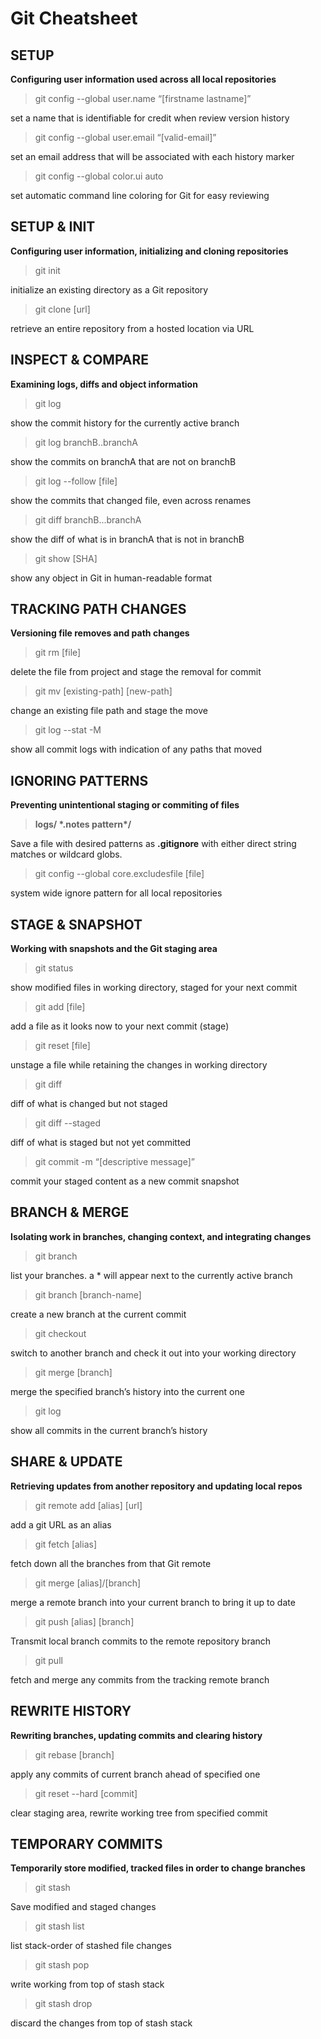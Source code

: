 # Git Cheatsheet
## SETUP

**Configuring user information used across all local repositories**
> git config --global user.name “[firstname lastname]” 

set a name that is identifiable for credit when review version history
> git config --global user.email “[valid-email]”

set an email address that will be associated with each history marker

> git config --global color.ui auto

set automatic command line coloring for Git for easy reviewing

## SETUP & INIT
**Configuring user information, initializing and cloning repositories**
> git init

initialize an existing directory as a Git repository
> git clone [url]

retrieve an entire repository from a hosted location via URL

## INSPECT & COMPARE
**Examining logs, diffs and object information**
> git log
> 
show the commit history for the currently active branch
> git log branchB..branchA
> 
show the commits on branchA that are not on branchB
> git log --follow [file]
> 
show the commits that changed file, even across renames
> git diff branchB...branchA
> 
show the diff of what is in branchA that is not in branchB
> git show [SHA]
> 
show any object in Git in human-readable format

## TRACKING PATH CHANGES
**Versioning file removes and path changes**
> git rm [file]
> 
delete the file from project and stage the removal for commit
> git mv [existing-path] [new-path]
> 
change an existing file path and stage the move
> git log --stat -M
> 
show all commit logs with indication of any paths that moved

## IGNORING PATTERNS
**Preventing unintentional staging or commiting of files**

> **logs/
\*.notes
pattern\*/**

Save a file with desired patterns as **.gitignore** with either direct string
matches or wildcard globs.
> git config --global core.excludesfile [file]

system wide ignore pattern for all local repositories


## STAGE & SNAPSHOT
**Working with snapshots and the Git staging area**
> git status
> 
show modified files in working directory, staged for your next commit
> git add [file]
> 
add a file as it looks now to your next commit (stage)
> git reset [file]
> 
unstage a file while retaining the changes in working directory
> git diff
> 
diff of what is changed but not staged
> git diff --staged
> 
diff of what is staged but not yet committed
> git commit -m “[descriptive message]”
> 
commit your staged content as a new commit snapshot

## BRANCH & MERGE
**Isolating work in branches, changing context, and integrating changes**
> git branch
> 
list your branches. a * will appear next to the currently active branch
> git branch [branch-name]
> 
create a new branch at the current commit
> git checkout
> 
switch to another branch and check it out into your working directory
> git merge [branch]
> 
merge the specified branch’s history into the current one
> git log
> 
show all commits in the current branch’s history

## SHARE & UPDATE
**Retrieving updates from another repository and updating local repos**
> git remote add [alias] [url]

add a git URL as an alias
> git fetch [alias]

fetch down all the branches from that Git remote
> git merge [alias]/[branch]

merge a remote branch into your current branch to bring it up to date
> git push [alias] [branch]

Transmit local branch commits to the remote repository branch
> git pull

fetch and merge any commits from the tracking remote branch


## REWRITE HISTORY
**Rewriting branches, updating commits and clearing history**
> git rebase [branch]
> 
apply any commits of current branch ahead of specified one
> git reset --hard [commit]
> 
clear staging area, rewrite working tree from specified commit

## TEMPORARY COMMITS
**Temporarily store modified, tracked files in order to change branches**
> git stash
> 
Save modified and staged changes
> git stash list
> 
list stack-order of stashed file changes
> git stash pop
> 
write working from top of stash stack
> git stash drop
> 
discard the changes from top of stash stack
